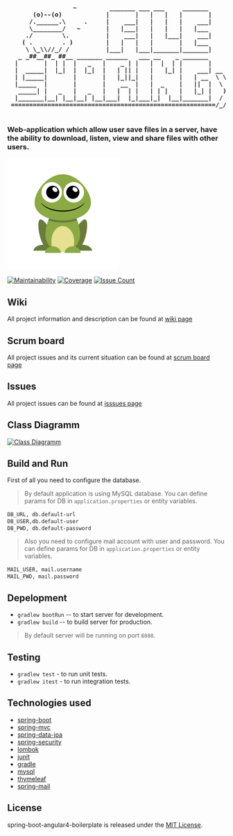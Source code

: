 <pre><b>
                  ~         _______ ___ ___     _______           
       (o)--(o)            |       |   |   |   |       |           
      /.______.\     .     |    ___|   |   |   |    ___|           
      \________/   ~       |   |___|   |   |   |   |___            
     ./        \.          |    ___|   |   |___|    ___|           
    ( .        . )         |   |   |   |       |   |___            
     \ \_\\//_/ /          |___|   |___|_______|_______|           
   _ _##__##_ ##__ _______ ______   ___ __    _ _______            
  |       |  | |  |   _   |    _ | |   |  |  | |       |           
  |  _____|  |_|  |  |_|  |   | || |   |   |_| |    ___| __ _ _    
  | |_____|       |       |   |_||_|   |       |   | __  \ \ \ \   
  |_____  |       |       |    __  |   |  _    |   ||  |  \ \ \ \  
   _____| |   _   |   _   |   |  | |   | | |   |   |_| |   ) ) ) ) 
  |_______|__| |__|__| |__|___|  |_|___|_|  |__|_______|  / / / /  
 ========================================================/_/_/_/   
 </b></pre>
 
### Web-application which allow user save files in a server, have the ability to download, listen, view and share files with other users.

![File Sharing Service](https://raw.githubusercontent.com/srcmaxim/file-sharing-system/develop/src/main/resources/static/img/frog-icon-256.png)

[![Maintainability](https://api.codeclimate.com/v1/badges/c0feb1c4b2b504a5da9d/maintainability)](https://codeclimate.com/github/srcmaxim/file-sharing-system/maintainability)
[![Coverage](https://img.shields.io/badge/coverage-75%25-brightgreen.svg)](https://codeclimate.com/github/srcmaxim/file-sharing-system/maintainability)
[![Issue Count](https://img.shields.io/badge/issues-7-blue.svg)](https://codeclimate.com/github/srcmaxim/file-sharing-system)

## Wiki 

All project information and description can be found at [wiki page](https://github.com/srcmaxim/file-sharing-system/wiki)

## Scrum board 

All project issues and its current situation can be found at [scrum board page](https://github.com/srcmaxim/file-sharing-system/projects/1)

## Issues 

All project issues can be found at [isssues page](https://github.com/srcmaxim/file-sharing-system/issues)

## Class Diagramm

[![Class Diagramm](https://user-images.githubusercontent.com/11833383/28808158-8ff08e14-7682-11e7-8795-13aa2e3d5b4f.jpg)](https://github.com/srcmaxim/file-sharing-system/issues/2)

## Build and Run

First of all you need to configure the database. 

> By default application is using MySQL database.
> You can define params for DB in `application.properties` or entity variables.
```
DB_URL, db.default-url
DB_USER,db.default-user
DB_PWD, db.default-password
```

>Also you need to configure mail account with user and password.
> You can define params for DB in `application.properties` or entity variables.
```
MAIL_USER, mail.username
MAIL_PWD, mail.password
```

## Depelopment

- `gradlew bootRun` -- to start server for development.
- `gradlew build` -- to build server for production.

> By default server will be running on port `8080`.

## Testing

- `gradlew test` - to run unit tests.
- `gradlew itest` - to run integration tests.

## Technologies used

- [spring-boot](https://projects.spring.io/spring-boot/)
- [spring-mvc](https://docs.spring.io/spring/docs/current/spring-framework-reference/html/mvc.html)
- [spring-data-jpa](http://projects.spring.io/spring-data-jpa/)
- [spring-security](https://projects.spring.io/spring-security/)
- [lombok](https://projectlombok.org/)
- [junit](http://junit.org/junit4/)
- [gradle](https://gradle.org/)
- [mysql](https://www.mysql.org/)
- [thymeleaf](http://www.thymeleaf.org/)
- [spring-mail](https://docs.spring.io/spring-boot/docs/current/reference/html/boot-features-email.html)

## License
spring-boot-angular4-boilerplate is released under the [MIT License](https://opensource.org/licenses/MIT).